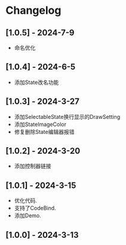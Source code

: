 # Changelog

## [1.0.5] - 2024-7-9
- 命名优化

## [1.0.4] - 2024-6-5
- 添加State改名功能

## [1.0.3] - 2024-3-27
- 添加SelectableState换行显示的DrawSetting
- 添加StateImageColor
- 修复删除State编辑器报错

## [1.0.2] - 2024-3-20
- 添加控制器链接

## [1.0.1] - 2024-3-15
- 优化代码.
- 支持了CodeBind.
- 添加Demo.

## [1.0.0] - 2024-3-13
